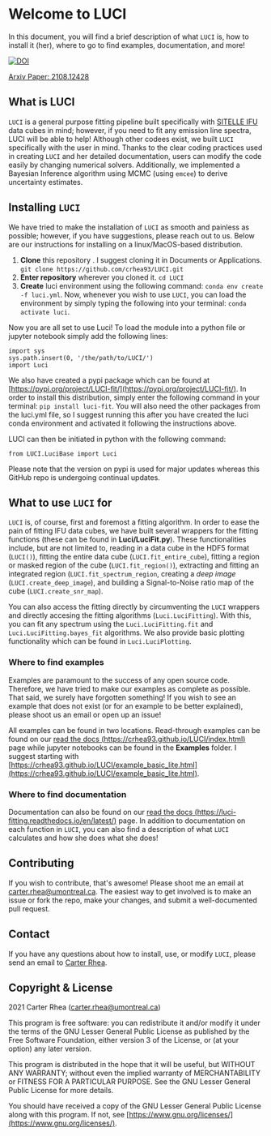 # Welcome to LUCI
In this document, you will find a brief description of what `LUCI` is, how to install it (her), where to go to find examples, documentation, and more!

[![DOI](https://zenodo.org/badge/378741966.svg)](https://zenodo.org/badge/latestdoi/378741966)

[Arxiv Paper: 2108.12428](https://arxiv.org/abs/2108.12428)

## What is LUCI
`LUCI` is a general purpose fitting pipeline built specifically with [SITELLE IFU](https://www.cfht.hawaii.edu/Instruments/Sitelle/)
data cubes in mind; however, if you need to fit any emission line spectra, LUCI
will be able to help! Although other codees exist, we built `LUCI` specifically with the user
in mind. Thanks to the clear coding practices used in creating `LUCI` and her detailed documentation,
users can modify the code easily by changing numerical solvers. Additionally, we implemented
a Bayesian Inference algorithm using MCMC (using `emcee`) to derive uncertainty estimates.



## Installing `LUCI`
We have tried to make the installation of `LUCI` as smooth and painless as possible; however, if you have suggestions, please reach out to us.
Below are our instructions for installing on a linux/MacOS-based distribution.

1. **Clone** this repository . I suggest cloning it in Documents or Applications.
    ```git clone https://github.com/crhea93/LUCI.git```
2. **Enter repository** wherever you cloned it.
    ```cd LUCI```
3. **Create** luci environment using the following command: `conda env create -f luci.yml`. Now, whenever you wish to use `LUCI`, you can load the environment by simply typing the following into your terminal: `conda activate luci`.  

Now you are all set to use Luci! To load the module into a python file or jupyter notebook simply add the following lines:
```
import sys
sys.path.insert(0, '/the/path/to/LUCI/')
import Luci
```

We also have created a pypi package which can be found at [https://pypi.org/project/LUCI-fit/](https://pypi.org/project/LUCI-fit/). In order to install this distribution, simply enter the following command in your terminal:
`pip install luci-fit`. You will also need the other packages from the luci.yml file, so I suggest running this after you have created the luci conda environment and activated it following the instructions above. 

LUCI can then be initiated in python with the following command:
```
from LUCI.LuciBase import Luci
```

Please note that the version on pypi is used for major updates whereas this GitHub repo is undergoing continual updates.


## What to use `LUCI` for
`LUCI` is, of course, first and foremost a fitting algorithm. In order to ease the pain of fitting IFU data cubes, we have built several wrappers for the fitting functions (these can be found in **Luci/LuciFit.py**). These functionalities include, but are not limited to, reading in a data cube in the HDF5 format (`LUCI()`), fitting the entire data cube (`LUCI.fit_entire_cube`), fitting a region or masked region of the cube (`LUCI.fit_region()`), extracting and fitting an integrated region (`LUCI.fit_spectrum_region`, creating a *deep image* (`LUCI.create_deep_image`), and building a Signal-to-Noise ratio map of the cube (`LUCI.create_snr_map`).

You can also access the fitting directly by circumventing the `LUCI` wrappers and directly accesing the fitting algorithms (`Luci.LuciFitting`). With this, you can fit any spectrum using the `Luci.LuciFitting.fit` and `Luci.LuciFitting.bayes_fit` algorithms. We also provide basic plotting functionality which can be found in `Luci.LuciPlotting`.

### Where to find examples
Examples are paramount to the success of any open source code. Therefore, we have tried to make our examples as complete as possible. That said, we surely have forgotten something! If you wish to see an example that does not exist (or for an example to be better explained), please shoot us an email or open up an issue!

All examples can be found in two locations. Read-through examples can be found on our [read the docs (https://crhea93.github.io/LUCI/index.html)](https://crhea93.github.io/LUCI/index.html) page while jupyter notebooks can be found in the **Examples** folder.
I suggest starting with [https://crhea93.github.io/LUCI/example_basic_lite.html](https://crhea93.github.io/LUCI/example_basic_lite.html).

### Where to find documentation
Documentation can also be found on our [read the docs (https://luci-fitting.readthedocs.io/en/latest/)](https://luci-fitting.readthedocs.io/en/latest/) page. In addition to documentation on each function in `LUCI`, you can also find a description of what `LUCI` calculates and how she does what she does!


## Contributing
If you wish to contribute, that's awesome! Please shoot me an email at [carter.rhea@umontreal.ca](mailto:carter.rhea@umontreal.ca).
The easiest way to get involved is to make an issue or fork the repo, make your changes, and submit a well-documented pull request.

## Contact
If you have any questions about how to install, use, or modify `LUCI`, please send an email to [Carter Rhea](mailto:carter.rhea@umontreal.ca).

## Copyright & License
2021 Carter Rhea ([carter.rhea@umontreal.ca](mailto:carter.rhea@umontreal.ca))

This program is free software: you can redistribute it and/or modify it under the terms of the GNU Lesser General Public License as published by the Free Software Foundation, either version 3 of the License, or (at your option) any later version.

This program is distributed in the hope that it will be useful, but WITHOUT ANY WARRANTY; without even the implied warranty of MERCHANTABILITY or FITNESS FOR A PARTICULAR PURPOSE. See the GNU Lesser General Public License for more details.

You should have received a copy of the GNU Lesser General Public License along with this program. If not, see [https://www.gnu.org/licenses/](https://www.gnu.org/licenses/).
